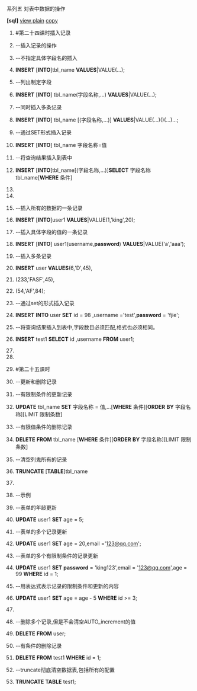 系列五 对表中数据的操作

**[sql]** [view plain](http://blog.csdn.net/estom_yin/article/details/52028812)
[copy](http://blog.csdn.net/estom_yin/article/details/52028812)

1.  \#第二十四课时插入记录

2.  \--插入记录的操作

3.  \--不指定具体字段名的插入

4.  **INSERT** [**INTO**]tbl_name **VALUES**\|VALUE(...);

5.  \--列出制定字段

6.  **INSERT** [**INTO**] tbl_name(字段名称,...) **VALUES**\|VALUE(...);

7.  \--同时插入多条记录

8.  **INSERT** [**INTO**] tbl_name [(字段名称,...)]
    **VALUES**\|VALUE(...)()(...)...;

9.  \--通过SET形式插入记录

10. **INSERT** [**INTO**] tbl_name 字段名称=值

11. \--将查询结果插入到表中

12. **INSERT** [**INTO**]tbl_name[(字段名称,...)]**SELECT** 字段名称
    tbl_name[**WHERE** 条件]

13. 

14. 

15. \--插入所有的数据的一条记录

16. **INSERT** [**INTO**]user1 **VALUES**\|VALUE(1,'king',20);

17. \--插入具体字段的值的一条记录

18. **INSERT** [**INTO**] user1(username,**password**)
    **VALUES**\|VALUE('a','aaa');

19. \--插入多条记录

20. **INSERT** user **VALUES**(6,'D',45),

21. (233,'FASF',45),

22. (54,'AF',84);

23. \--通过set的形式插入记录

24. **INSERT** **INTO** user **SET** id = 98 ,username ='test',**password** =
    'fjie';

25. \--将查询结果插入到表中,字段数目必须匹配,格式也必须相同。

26. **INSERT** test1 **SELECT** id ,username **FROM** user1;

27. 

28. 

29. \#第二十五课时

30. \--更新和删除记录

31. \--有限制条件的更新记录

32. **UPDATE** tbl_name **SET** 字段名称 = 值,...[**WHERE** 条件][**ORDER**
    **BY** 字段名称][LIMIT 限制条数]

33. \--有限值条件的删除记录

34. **DELETE** **FROM** tbl_name [**WHERE** 条件][**ORDER** **BY**
    字段名称][LIMIT 限制条数]

35. \--清空列鬼所有的记录

36. **TRUNCATE** [**TABLE**]tbl_name

37. 

38. \--示例

39. \--表单的年龄更新

40. **UPDATE** user1 **SET** age = 5;

41. \--表单的多个记录更新

42. **UPDATE** user1 **SET** age = 20,email ='123@qq.com';

43. \--表单的多个有限制条件的记录更新

44. **UPDATE** user1 **SET** **password** = 'king123',email = '123@qq.com',age =
    99 **WHERE** id = 1;

45. \--用表达式表示记录的限制条件和更新的内容

46. **UPDATE** user1 **SET** age = age - 5 **WHERE** id \>= 3;

47. 

48. \--删除多个记录,但是不会清空AUTO_increment的值

49. **DELETE** **FROM** user;

50. \--有条件的删除记录

51. **DELETE** **FROM** test1 **WHERE** id = 1;

52. \--truncate彻底清空数据表,包括所有的配置

53. **TRUNCATE** **TABLE** test1;

